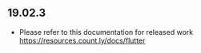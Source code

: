## 19.02.3

* Please refer to this documentation for released work https://resources.count.ly/docs/flutter
